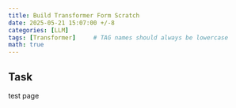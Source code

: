 ```yaml
---
title: Build Transformer Form Scratch
date: 2025-05-21 15:07:00 +/-8
categories: [LLM]
tags: [Transformer]     # TAG names should always be lowercase
math: true
---
```




## Task

test page